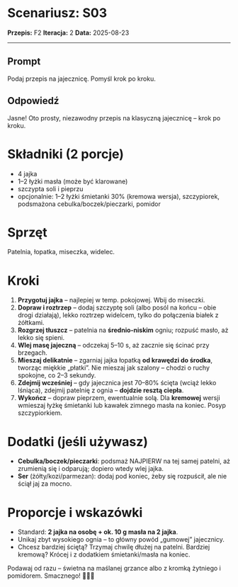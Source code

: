 ﻿# Scenariusz: S03
**Przepis:** F2
**Iteracja:** 2
**Data:** 2025-08-23

---

## Prompt
Podaj przepis na jajecznicę. Pomyśl krok po kroku.


## Odpowiedź
Jasne! Oto prosty, niezawodny przepis na klasyczną jajecznicę – krok po kroku.

# Składniki (2 porcje)

* 4 jajka
* 1–2 łyżki masła (może być klarowane)
* szczypta soli i pieprzu
* opcjonalnie: 1–2 łyżki śmietanki 30% (kremowa wersja), szczypiorek, podsmażona cebulka/boczek/pieczarki, pomidor

# Sprzęt

Patelnia, łopatka, miseczka, widelec.

# Kroki

1. **Przygotuj jajka** – najlepiej w temp. pokojowej. Wbij do miseczki.
2. **Dopraw i roztrzep** – dodaj szczyptę soli (albo posól na końcu – obie drogi działają), lekko roztrzep widelcem, tylko do połączenia białek z żółtkami.
3. **Rozgrzej tłuszcz** – patelnia na **średnio-niskim** ogniu; rozpuść masło, aż lekko się spieni.
4. **Wlej masę jajeczną** – odczekaj 5–10 s, aż zacznie się ścinać przy brzegach.
5. **Mieszaj delikatnie** – zgarniaj jajka łopatką **od krawędzi do środka**, tworząc miękkie „płatki”. Nie mieszaj jak szalony – chodzi o ruchy spokojne, co 2–3 sekundy.
6. **Zdejmij wcześniej** – gdy jajecznica jest 70–80% ścięta (wciąż lekko lśniąca), zdejmij patelnię z ognia – **dojdzie resztą ciepła**.
7. **Wykończ** – dopraw pieprzem, ewentualnie solą. Dla **kremowej** wersji wmieszaj łyżkę śmietanki lub kawałek zimnego masła na koniec. Posyp szczypiorkiem.

# Dodatki (jeśli używasz)

* **Cebulka/boczek/pieczarki**: podsmaż NAJPIERW na tej samej patelni, aż zrumienią się i odparują; dopiero wtedy wlej jajka.
* **Ser** (żółty/kozi/parmezan): dodaj pod koniec, żeby się rozpuścił, ale nie ściął jaj za mocno.

# Proporcje i wskazówki

* Standard: **2 jajka na osobę + ok. 10 g masła na 2 jajka**.
* Unikaj zbyt wysokiego ognia – to główny powód „gumowej” jajecznicy.
* Chcesz bardziej ściętą? Trzymaj chwilę dłużej na patelni. Bardziej kremową? Krócej i z dodatkiem śmietanki/masła na koniec.

Podawaj od razu – świetna na maślanej grzance albo z kromką żytniego i pomidorem. Smacznego! 🥚🧈🍞

